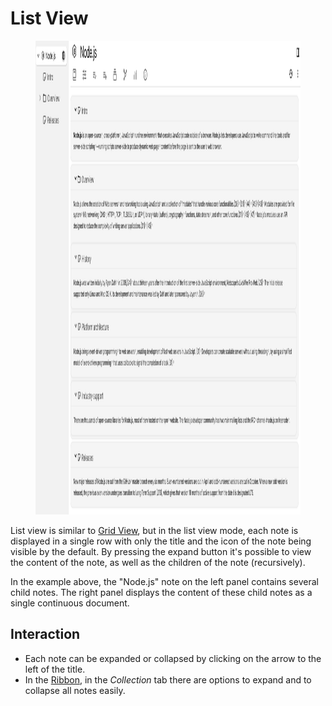 # List View
<figure class="image"><img style="aspect-ratio:1387/758;" src="List View_image.png" width="1387" height="758"></figure>

List view is similar to <a class="reference-link" href="Grid%20View.md">Grid View</a>, but in the list view mode, each note is displayed in a single row with only the title and the icon of the note being visible by the default. By pressing the expand button it's possible to view the content of the note, as well as the children of the note (recursively).

In the example above, the "Node.js" note on the left panel contains several child notes. The right panel displays the content of these child notes as a single continuous document.

## Interaction

*   Each note can be expanded or collapsed by clicking on the arrow to the left of the title.
*   In the <a class="reference-link" href="../../Basic%20Concepts%20and%20Features/UI%20Elements/Ribbon.md">Ribbon</a>, in the _Collection_ tab there are options to expand and to collapse all notes easily.